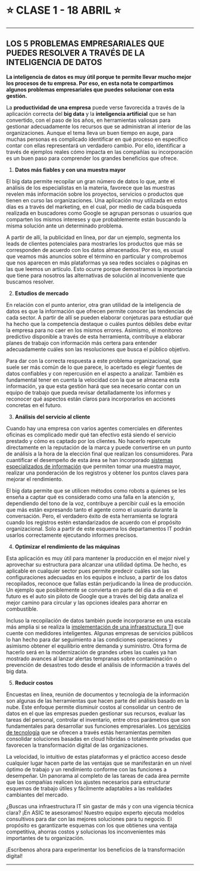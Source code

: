 # :star: CLASE 1 - 18 ABRIL :star:

---

## LOS 5 PROBLEMAS EMPRESARIALES QUE PUEDES RESOLVER A TRAVÉS DE LA INTELIGENCIA DE DATOS

**La inteligencia de datos es muy útil porque te permite llevar mucho mejor los procesos de tu empresa. Por eso, en esta nota te compartimos algunos problemas empresariales que puedes solucionar con esta gestión.**


La **productividad de una empresa** puede verse favorecida a través de la aplicación correcta del **big data** y la **inteligencia artificial** que se han convertido, con el paso de los años, en herramientas valiosas para gestionar adecuadamente los recursos que se administran al interior de las organizaciones. Aunque el tema lleva un buen tiempo en auge, para muchas personas es complicado identificar en qué proceso en específico contar con ellas representará un verdadero cambio. Por ello, identificar a través de ejemplos reales cómo impacta en las compañías su incorporación es un buen paso para comprender los grandes beneficios que ofrece.

1. **Datos más fiables y con una muestra mayor**

El big data permite recopilar un gran número de datos lo que, ante el análisis de los especialistas en la materia, favorece que las muestras revelen más información sobre los proyectos, servicios o productos que tienen en curso las organizaciones. Una aplicación muy utilizada en estos días es a través del marketing, en el cual, por medio de cada búsqueda realizada en buscadores como Google se agrupan personas o usuarios que comparten los mismos intereses y que probablemente están buscando la misma solución ante un determinado problema.

A partir de allí, la publicidad en línea, por dar un ejemplo, segmenta los leads de clientes potenciales para mostrarles los productos que más se corresponden de acuerdo con los datos almacenados. Por eso, es usual que veamos más anuncios sobre el término en particular y comprobemos que nos aparecen en más plataformas ya sea redes sociales o páginas en las que leemos un artículo. Esto ocurre porque demostramos la importancia que tiene para nosotros las alternativas de solución al inconveniente que buscamos resolver.

2. **Estudios de mercado**

En relación con el punto anterior, otra gran utilidad de la inteligencia de datos es que la información que ofrecen permite conocer las tendencias de cada sector. A partir de allí se pueden elaborar conjeturas para estudiar qué ha hecho que la competencia destaque o cuáles puntos débiles debe evitar la empresa para no caer en los mismos errores. Asimismo, el monitoreo predictivo disponible a través
de esta herramienta, contribuye a elaborar planes de trabajo con información más certera para entender adecuadamente cuáles son las resoluciones que busca el público objetivo.

Para dar con la correcta respuesta a este problema organizacional, que suele ser más común de lo que parece, lo acertado es elegir fuentes de datos confiables y con repercusión en el aspecto a analizar. También es fundamental tener en cuenta la velocidad con la que se almacena esta información, ya que esta gestión hará que sea necesario contar con un equipo de trabajo que pueda revisar detalladamente los informes y reconocer qué aspectos están claros para incorporarlos en acciones concretas en el futuro.

3. **Análisis del servicio al cliente**

Cuando hay una empresa con varios agentes comerciales en diferentes oficinas es complicado medir qué tan efectivo está siendo el servicio prestado y cómo es captado por los clientes. No hacerlo repercute directamente en la reputación de la marca y puede convertirse en un punto de análisis a la hora de la elección final que realizan los consumidores. Para cuantificar el desempeño de esta área se
han incorporado [sistemas especializados de información](https://asicamericas.com/portfolio/sertic/) que permiten tomar una muestra mayor, realizar una ponderación de los registros y obtener los puntos claves para mejorar el rendimiento.

El big data permite que se utilicen métodos como robots a quienes se les enseña a captar qué es considerado como una falla en la atención y, dependiendo del tono de la voz, contribuye a percibir cuál es la emoción que más están expresando tanto el agente como el usuario durante la conversación. Pero, el verdadero éxito de esta herramienta se logrará cuando los registros estén estandarizados de acuerdo con el propósito organizacional. Solo a partir de este esquema los departamentos IT podrán usarlos correctamente ejecutando
informes precisos.

4. **Optimizar el rendimiento de las máquinas**

Esta aplicación es muy útil para mantener la producción en el mejor nivel y aprovechar su estructura para alcanzar una utilidad óptima. De hecho, es aplicable en cualquier sector pues permite predecir cuáles son las configuraciones adecuadas en los equipos e incluso, a partir de los datos recopilados, reconoce que fallas están perjudicando la línea de producción. Un ejemplo que posiblemente se convierta en parte del día a día en el futuro es el auto sin piloto de Google que a través del big data analiza el mejor camino para circular y las opciones ideales para ahorrar en combustible.

Incluso la recopilación de datos también puede incorporarse en una escala más amplia si se realiza la [implementación de una infraestructura TI](https://asicamericas.com/portfolio/infratic/) que cuente con medidores inteligentes. Algunas empresas de servicios públicos lo han hecho para dar seguimiento a las condiciones operaciones y asimismo obtener el equilibrio entre demanda y suministro. Otra forma de hacerlo será en la modernización de grandes urbes las cuales ya han mostrado avances al lanzar alertas tempranas sobre contaminación o prevención de desastres todo desde el análisis de información a través del big data.

5. **Reducir costos**

Encuestas en línea, reunión de documentos y tecnología de la información son algunas de las herramientas que hacen parte del análisis basado en la nube. Este enfoque permite disminuir costos al consolidar un centro de datos en el que las empresas pueden gestionar sus recursos, evaluar las tareas del personal, controlar el inventario, entre otros parámetros que son fundamentales para desarrollar sus funciones empresariales. Los [servicios de tecnología](https://asicamericas.com/portfolio/solutionway/) que se ofrecen a través estás herramientas permiten consolidar soluciones basadas
en cloud híbridas o totalmente privadas que favorecen la transformación digital de las organizaciones.

La velocidad, lo intuitivo de estas plataformas y el práctico acceso desde cualquier lugar hacen parte de las ventajas que se manifestarán en un nivel óptimo de trabajo y un rendimiento conforme con las funciones a desempeñar. Un panorama al completo de las tareas de cada área permite que las compañías realicen los ajustes necesarios para estructurar esquemas de trabajo útiles y fácilmente adaptables a las realidades cambiantes del mercado. 

¿Buscas una infraestructura IT sin gastar de más y con una vigencia técnica clara? ¡En ASIC te asesoramos! Nuestro equipo experto ejecuta modelos consultivos para dar con las mejores soluciones para tu negocio. El propósito es garantizarte esquemas con los que obtienes una ventaja competitiva, ahorras costos y solucionas los inconvenientes más importantes de tu organización.

¡Escríbenos ahora para experimentar los beneficios de la transformación digital!

---
